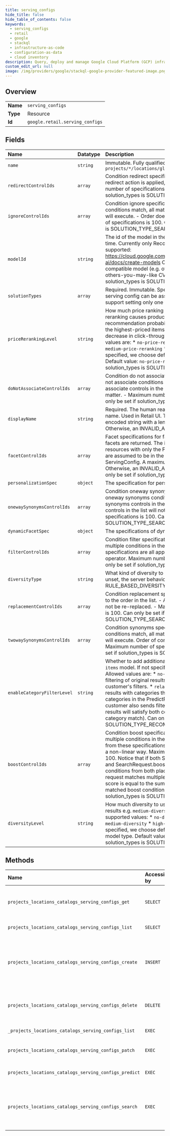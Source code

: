 ```yaml
---
title: serving_configs
hide_title: false
hide_table_of_contents: false
keywords:
  - serving_configs
  - retail
  - google    
  - stackql
  - infrastructure-as-code
  - configuration-as-data
  - cloud inventory
description: Query, deploy and manage Google Cloud Platform (GCP) infrastructure and resources using SQL
custom_edit_url: null
image: /img/providers/google/stackql-google-provider-featured-image.png
---
```

  
    

## Overview
<table><tbody>
<tr><td><b>Name</b></td><td><code>serving_configs</code></td></tr>
<tr><td><b>Type</b></td><td>Resource</td></tr>
<tr><td><b>Id</b></td><td><code>google.retail.serving_configs</code></td></tr>
</tbody></table>

## Fields
| Name | Datatype | Description |
|:-----|:---------|:------------|
| `name` | `string` | Immutable. Fully qualified name `projects/*/locations/global/catalogs/*/servingConfig/*` |
| `redirectControlIds` | `array` | Condition redirect specifications. Only the first triggered redirect action is applied, even if multiple apply. Maximum number of specifications is 1000. Can only be set if solution_types is SOLUTION_TYPE_SEARCH. |
| `ignoreControlIds` | `array` | Condition ignore specifications. If multiple ignore conditions match, all matching ignore controls in the list will execute. - Order does not matter. - Maximum number of specifications is 100. Can only be set if solution_types is SOLUTION_TYPE_SEARCH. |
| `modelId` | `string` | The id of the model in the same Catalog to use at serving time. Currently only RecommendationModels are supported: https://cloud.google.com/retail/recommendations-ai/docs/create-models Can be changed but only to a compatible model (e.g. others-you-may-like CTR to others-you-may-like CVR). Required when solution_types is SOLUTION_TYPE_RECOMMENDATION. |
| `solutionTypes` | `array` | Required. Immutable. Specifies the solution types that a serving config can be associated with. Currently we support setting only one type of solution. |
| `priceRerankingLevel` | `string` | How much price ranking we want in serving results. Price reranking causes product items with a similar recommendation probability to be ordered by price, with the highest-priced items first. This setting could result in a decrease in click-through and conversion rates. Allowed values are: * `no-price-reranking` * `low-price-reranking` * `medium-price-reranking` * `high-price-reranking` If not specified, we choose default based on model type. Default value: `no-price-reranking`. Can only be set if solution_types is SOLUTION_TYPE_RECOMMENDATION. |
| `doNotAssociateControlIds` | `array` | Condition do not associate specifications. If multiple do not associate conditions match, all matching do not associate controls in the list will execute. - Order does not matter. - Maximum number of specifications is 100. Can only be set if solution_types is SOLUTION_TYPE_SEARCH. |
| `displayName` | `string` | Required. The human readable serving config display name. Used in Retail UI. This field must be a UTF-8 encoded string with a length limit of 128 characters. Otherwise, an INVALID_ARGUMENT error is returned. |
| `facetControlIds` | `array` | Facet specifications for faceted search. If empty, no facets are returned. The ids refer to the ids of Control resources with only the Facet control set. These controls are assumed to be in the same Catalog as the ServingConfig. A maximum of 100 values are allowed. Otherwise, an INVALID_ARGUMENT error is returned. Can only be set if solution_types is SOLUTION_TYPE_SEARCH. |
| `personalizationSpec` | `object` | The specification for personalization. |
| `onewaySynonymsControlIds` | `array` | Condition oneway synonyms specifications. If multiple oneway synonyms conditions match, all matching oneway synonyms controls in the list will execute. Order of controls in the list will not matter. Maximum number of specifications is 100. Can only be set if solution_types is SOLUTION_TYPE_SEARCH. |
| `dynamicFacetSpec` | `object` | The specifications of dynamically generated facets. |
| `filterControlIds` | `array` | Condition filter specifications. If a product matches multiple conditions in the specifications, filters from these specifications are all applied and combined via the AND operator. Maximum number of specifications is 100. Can only be set if solution_types is SOLUTION_TYPE_SEARCH. |
| `diversityType` | `string` | What kind of diversity to use - data driven or rule based. If unset, the server behavior defaults to RULE_BASED_DIVERSITY. |
| `replacementControlIds` | `array` | Condition replacement specifications. - Applied according to the order in the list. - A previously replaced term can not be re-replaced. - Maximum number of specifications is 100. Can only be set if solution_types is SOLUTION_TYPE_SEARCH. |
| `twowaySynonymsControlIds` | `array` | Condition synonyms specifications. If multiple syonyms conditions match, all matching synonyms control in the list will execute. Order of controls in the list will not matter. Maximum number of specifications is 100. Can only be set if solution_types is SOLUTION_TYPE_SEARCH. |
| `enableCategoryFilterLevel` | `string` | Whether to add additional category filters on the `similar-items` model. If not specified, we enable it by default. Allowed values are: * `no-category-match`: No additional filtering of original results from the model and the customer's filters. * `relaxed-category-match`: Only keep results with categories that match at least one item categories in the PredictRequests's context item. * If customer also sends filters in the PredictRequest, then the results will satisfy both conditions (user given and category match). Can only be set if solution_types is SOLUTION_TYPE_RECOMMENDATION. |
| `boostControlIds` | `array` | Condition boost specifications. If a product matches multiple conditions in the specifications, boost scores from these specifications are all applied and combined in a non-linear way. Maximum number of specifications is 100. Notice that if both ServingConfig.boost_control_ids and SearchRequest.boost_spec are set, the boost conditions from both places are evaluated. If a search request matches multiple boost conditions, the final boost score is equal to the sum of the boost scores from all matched boost conditions. Can only be set if solution_types is SOLUTION_TYPE_SEARCH. |
| `diversityLevel` | `string` | How much diversity to use in recommendation model results e.g. `medium-diversity` or `high-diversity`. Currently supported values: * `no-diversity` * `low-diversity` * `medium-diversity` * `high-diversity` * `auto-diversity` If not specified, we choose default based on recommendation model type. Default value: `no-diversity`. Can only be set if solution_types is SOLUTION_TYPE_RECOMMENDATION. |
## Methods
| Name | Accessible by | Required Params | Description |
|:-----|:--------------|:----------------|:------------|
| `projects_locations_catalogs_serving_configs_get` | `SELECT` | `catalogsId, locationsId, projectsId, servingConfigsId` | Gets a ServingConfig. Returns a NotFound error if the ServingConfig does not exist. |
| `projects_locations_catalogs_serving_configs_list` | `SELECT` | `catalogsId, locationsId, projectsId` | Lists all ServingConfigs linked to this catalog. |
| `projects_locations_catalogs_serving_configs_create` | `INSERT` | `catalogsId, locationsId, projectsId` | Creates a ServingConfig. A maximum of 100 ServingConfigs are allowed in a Catalog, otherwise a FAILED_PRECONDITION error is returned. |
| `projects_locations_catalogs_serving_configs_delete` | `DELETE` | `catalogsId, locationsId, projectsId, servingConfigsId` | Deletes a ServingConfig. Returns a NotFound error if the ServingConfig does not exist. |
| `_projects_locations_catalogs_serving_configs_list` | `EXEC` | `catalogsId, locationsId, projectsId` | Lists all ServingConfigs linked to this catalog. |
| `projects_locations_catalogs_serving_configs_patch` | `EXEC` | `catalogsId, locationsId, projectsId, servingConfigsId` | Updates a ServingConfig. |
| `projects_locations_catalogs_serving_configs_predict` | `EXEC` | `catalogsId, locationsId, projectsId, servingConfigsId` | Makes a recommendation prediction. |
| `projects_locations_catalogs_serving_configs_search` | `EXEC` | `catalogsId, locationsId, projectsId, servingConfigsId` | Performs a search. This feature is only available for users who have Retail Search enabled. Enable Retail Search on Cloud Console before using this feature. |

